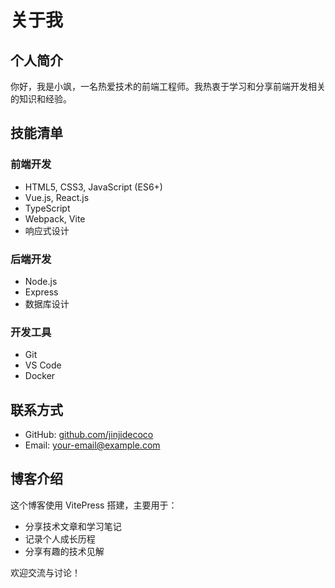 # 关于我

## 个人简介

你好，我是小飒，一名热爱技术的前端工程师。我热衷于学习和分享前端开发相关的知识和经验。

## 技能清单

### 前端开发
- HTML5, CSS3, JavaScript (ES6+)
- Vue.js, React.js
- TypeScript
- Webpack, Vite
- 响应式设计

### 后端开发
- Node.js
- Express
- 数据库设计

### 开发工具
- Git
- VS Code
- Docker

## 联系方式

- GitHub: [github.com/jinjidecoco](https://github.com/jinjidecoco)
- Email: [your-email@example.com](mailto:your-email@example.com)

## 博客介绍

这个博客使用 VitePress 搭建，主要用于：
- 分享技术文章和学习笔记
- 记录个人成长历程
- 分享有趣的技术见解

欢迎交流与讨论！